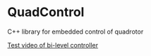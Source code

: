 # QuadControl
C++ library for embedded control of quadrotor

[Test video of bi-level controller](https://www.youtube.com/watch?v=SFXgEcob1RA)
